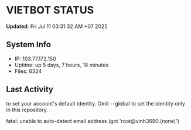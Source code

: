 # VIETBOT STATUS
**Updated**: Fri Jul 11 03:31:32 AM +07 2025

## System Info
- IP: 103.77.172.150
- Uptime: up 5 days, 7 hours, 18 minutes
- Files: 6324

## Last Activity

to set your account's default identity.
Omit --global to set the identity only in this repository.

fatal: unable to auto-detect email address (got 'root@vinh3690.(none)')

